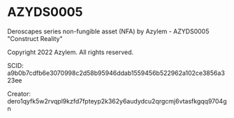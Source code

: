 # AZYDS0005
Deroscapes series non-fungible asset (NFA) by Azylem - AZYDS0005 "Construct Reality"

Copyright 2022 Azylem. All rights reserved.

SCID: a9b0b7cdfb6e3070998c2d58b95946ddab1559456b522962a102ce3856a323ee

Creator: dero1qyfk5w2rvqpl9kzfd7fpteyp2k362y6audydcu2qrgcmj6vtasfkgqq9704gn
